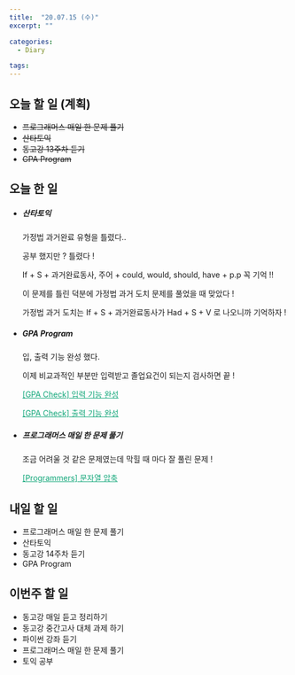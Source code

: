 ```yaml
---
title:  "20.07.15 (수)"
excerpt: ""

categories:
  - Diary

tags:
---
```


## 오늘 할 일 (계획)

- ~~프로그래머스 매일 한 문제 풀기~~
- ~~산타토익~~
- ~~동고강 13주차 듣기~~
- ~~GPA Program~~

## 오늘 한 일

- ##### 산타토익

  가정법 과거완료 유형을 틀렸다..

  공부 했지만 ? 틀렸다 !

  If + S + 과거완료동사, 주어 + could, would, should, have + p.p 꼭 기억 !!

  이 문제를 틀린 덕분에 가정법 과거 도치 문제를 풀었을 때 맞았다 !

  가정법 과거 도치는 If + S + 과거완료동사가 Had + S + V 로 나오니까 기억하자 !

- ##### GPA Program

  입, 출력 기능 완성 했다.

  이제 비교과적인 부분만 입력받고 졸업요건이 되는지 검사하면 끝 !

  <a href="https://nam-ki-bok.github.io/gpa_check/GPA_8/" style="color:#0FA678">[GPA Check] 입력 기능 완성</a>

  <a href="https://nam-ki-bok.github.io/gpa_check/GPA_9/" style="color:#0FA678">[GPA Check] 출력 기능 완성</a>

- ##### 프로그래머스 매일 한 문제 풀기

  조금 어려울 것 같은 문제였는데 막힐 때 마다 잘 풀린 문제 !

  <a href="https://nam-ki-bok.github.io/quiz/Quiz_StringEgg/" style="color:#0FA678">[Programmers] 문자열 압축</a>


## 내일 할 일

- 프로그래머스 매일 한 문제 풀기
- 산타토익
- 동고강 14주차 듣기
- GPA Program

## 이번주 할 일

- 동고강 매일 듣고 정리하기
- 동고강 중간고사 대체 과제 하기
- 파이썬 강좌 듣기
- 프로그래머스 매일 한 문제 풀기
- 토익 공부

